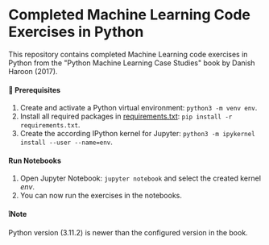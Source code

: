 # Completed Machine Learning Code Exercises in Python
This repository contains completed Machine Learning code exercises in Python from the "Python Machine Learning Case Studies" 
book by Danish Haroon (2017).  

#### 🧰 Prerequisites
1. Create and activate a Python virtual environment: `python3 -m venv env`.
2. Install all required packages in [requirements.txt](requirements.txt): `pip install -r requirements.txt`.
3. Create the according IPython kernel for Jupyter: `python3 -m ipykernel install --user --name=env`.

#### Run Notebooks
1. Open Jupyter Notebook: `jupyter notebook` and select the created kernel _env_.
3. You can now run the exercises in the notebooks.

#### ❕Note
Python version (3.11.2) is newer than the configured version in the book.
